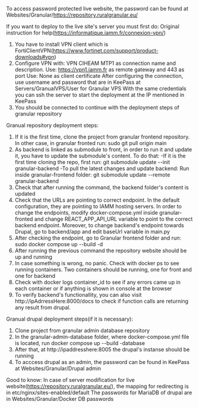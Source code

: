To access password protected live website, the password can be found at Websites/Granular/https://repository.ruralgranular.eu/

If you want to deploy to the live site's server you must first do:
Original instruction for help(https://informatique.iamm.fr/connexion-vpn/)
1. You have to install VPN client which is FortiClientVPN(https://www.fortinet.com/support/product-downloads#vpn)
2. Configure VPN with: VPN CIHEAM MTP1 as connection name and description. 
   Use: https://vpn1.iamm.fr as remote gateway and 443 as port
   Use: None as client certificate
   After configuring the connection, use username and password that are in KeePass at Servers/GranualVPS/User for Granular VPS
   With the same credentials you can ssh the server to start the deployment at the IP mentioned in KeePass
3. You should be connected to continue with the deployment steps of granular repository


Granual repository deployment steps:

1. If it is the first time, clone the project from granular frontend repository. 
   In other case, in granular fronted run: sudo git pull origin main 
2. As backend is linked as submodule to front, in order to run it and update it, you have to update 
the submodule's content. To do that:
 -If it is the first time cloning the repo, first run: git submodule update --init granular-backend
 -To pull the latest changes and update backend: Run inside granular-frontend folder: git submodule update --remote granular-backend      
3. Check that after running the command, the backend folder's content is updated
4. Check that the URLs are pointing to correct endpoint. In the default configuration, 
   they are pointing to IAMM hosting servers. In order to change the endpoints, modify docker-compose.yml
   inside granular-fronted and change REACT_APP_API_URL variable to point to the correct backend endpoint.
   Moreover, to change backend's endpoint towards Drupal, go to backend/app and edit baseUrl variable in main.py
5. After checking the endpoint, go to Granular frontend folder and run: sudo docker compose up --build -d
6. After running the previous command the repository website should be up and running
7. In case something is wrong, no panic. Check with docker ps to see running containers. Two containers should be running, one for front and one for backend
8. Check with docker logs container_id to see if any errors came up in each container or if anything is shown in console at the browser
9. To verify backend's functionallity, you can also visit http://ipAdrressHere:8000/docs to check if function calls are returning any result from drupal.

Granual drupal deployment steps(if it is necessary):
1. Clone project from granular admin database repository
2. In the granular-admin-database folder, where docker-compose.yml file is located, run docker compose up --build -database
3. After that, at http://ipaddresshere:8005 the drupal's instanse should be running
4. To acccess drupal as an admin, the password can be found in KeePass at Websites/Granular/Drupal admin

Good to know:
In case of server modification for live website(https://repository.ruralgranular.eu/), the mapping for redirecting is in etc/nginx/sites-enabled/default 
The passwords for MariaDB of drupal are in Websites/Granular/Docker DB passwords




